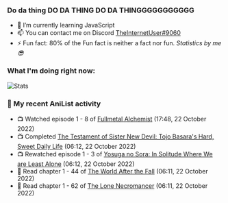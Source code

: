 ### Do da thing DO DA THING DO DA THINGGGGGGGGGGG

<!-- **TheInternetUser0/TheInternetUser0** is a ✨ _special_ ✨ repository because its `README.md` (this file) appears on your GitHub profile. -->


- 🌱 I’m currently learning JavaScript
- 📫 You can contact me on Discord [TheInternetUser#9060](https://discord.com/users/534117072796385300)
- ⚡ Fun fact: 80% of the Fun fact is neither a fact nor fun. _Statistics by me 😎_

### What I'm doing right now:
![Stats](https://discord.c99.nl/widget/theme-3/534117072796385300.png)

### 🌸 My recent AniList activity

<!-- ANILIST_ACTIVITY:start -->

-   📺 Watched episode 1 - 8 of [Fullmetal Alchemist](https://anilist.co/anime/121) (17:48, 22 October 2022)
-   📺 Completed [The Testament of Sister New Devil: Tojo Basara's Hard, Sweet Daily Life](https://anilist.co/anime/21247) (06:12, 22 October 2022)
-   📺 Rewatched episode 1 - 3 of [Yosuga no Sora: In Solitude Where We are Least Alone](https://anilist.co/anime/8861) (06:12, 22 October 2022)
-   📖 Read chapter 1 - 44 of [The World After the Fall](https://anilist.co/manga/144957) (06:11, 22 October 2022)
-   📖 Read chapter 1 - 62 of [The Lone Necromancer](https://anilist.co/manga/139572) (06:11, 22 October 2022)

<!-- ANILIST_ACTIVITY:end -->
